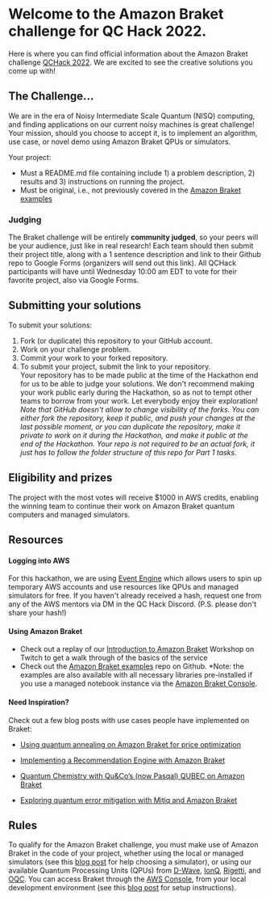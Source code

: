 # Welcome to the Amazon Braket challenge for QC Hack 2022.

Here is where you can find official information about the Amazon Braket challenge [QCHack 2022](https://www.qchack.io/). We are excited to see the creative solutions you come up with!

## The Challenge...

We are in the era of Noisy Intermediate Scale Quantum (NISQ) computing, and finding applications on our current noisy machines is great challenge! Your mission, should you choose to accept it, is to implement an algorithm, use case, or novel demo using Amazon Braket QPUs or simulators.

Your project:
* Must a README.md file containing include 1) a problem description, 2) results and 3) instructions on running the project.
* Must be original, i.e., not previously covered in the [Amazon Braket examples](https://github.com/aws/amazon-braket-examples)

### Judging

The Braket challenge will be entirely __community judged__, so your peers will be your audience, just like in real research! Each team should then submit their project title, along with a 1 sentence description and link to their Github repo to Google Forms (organizers will send out this link). All QCHack participants will have until Wednesday 10:00 am EDT to vote for their favorite project, also via Google Forms. 

## Submitting your solutions

To submit your solutions:
1. Fork (or duplicate) this repository to your GitHub account.
2. Work on your challenge problem.
3. Commit your work to your forked repository.  
4. To submit your project, submit the link to your repository.  
   Your repository has to be made public at the time of the Hackathon end for us to be able to judge your solutions. We don't recommend making your work public early during the Hackathon, so as not to tempt other teams to borrow from your work. Let everybody enjoy their exploration!  
   *Note that GitHub doesn't allow to change visibility of the forks. You can either fork the repository, keep it public, and push your changes at the last possible moment, or you can duplicate the repository, make it private to work on it during the Hackathon, and make it public at the end of the Hackathon. Your repo is not required to be an actual fork, it just has to follow the folder structure of this repo for Part 1 tasks.*

## Eligibility and prizes

The project with the most votes will receive $1000 in AWS credits, enabling the winning team to continue their work on Amazon Braket quantum computers and managed simulators.


## Resources



#### Logging into AWS

For this hackathon, we are using [Event Engine](https://dashboard.eventengine.run/login)  which allows users to spin up temporary AWS accounts and use resources like QPUs and managed simulators for free. If you haven't already received a hash, request one from any of the AWS mentors via DM in the QC Hack Discord. 
(P.S. please don't share your hash!)

#### Using Amazon Braket

* Check out a replay of our [Introduction to Amazon Braket](https://www.twitch.tv/videos/1449159806) Workshop on Twitch to get a walk through of the basics of the service
* Check out the  [Amazon Braket examples](https://github.com/aws/amazon-braket-examples) repo on Github. *Note: the examples are also available with all necessary libraries pre-installed if you use a managed notebook instance via the [Amazon Braket Console](https://console.aws.amazon.com/braket/).

#### Need Inspiration?
Check out a few blog posts with use cases people have implemented on Braket:
* [Using quantum annealing on Amazon Braket for price optimization](https://aws.amazon.com/blogs/quantum-computing/using-quantum-annealing-on-amazon-braket-for-price-optimization/)

* [Implementing a Recommendation Engine with Amazon Braket](https://aws.amazon.com/blogs/quantum-computing/implementing-a-recommendation-engine-with-amazon-braket/)
* [Quantum Chemistry with Qu&Co’s (now Pasqal) QUBEC on Amazon Braket](https://aws.amazon.com/blogs/quantum-computing/quantum-chemistry-with-qucos-qubec-on-amazon-braket/)
* [Exploring quantum error mitigation with Mitiq and Amazon Braket](https://aws.amazon.com/blogs/quantum-computing/exploring-quantum-error-mitigation-with-mitiq-and-amazon-braket/)

## Rules

To qualify for the Amazon Braket challenge, you must make use of Amazon Braket in the code of your project, whether using the local or managed simulators (see this [blog post](https://aws.amazon.com/blogs/quantum-computing/simulating-quantum-circuits-with-amazon-braket/) for help choosing a simulator), or using our available Quantum Processing Units (QPUs) from [D-Wave](https://aws.amazon.com/braket/quantum-computers/dwave/), [IonQ](https://aws.amazon.com/braket/quantum-computers/ionq/), [Rigetti](https://aws.amazon.com/braket/quantum-computers/rigetti/), and [OQC](https://aws.amazon.com/braket/quantum-computers/oqc/). You can access Braket through the [AWS Console](https://console.aws.amazon.com/console/home), from your local development environment (see this [blog post](https://aws.amazon.com/blogs/quantum-computing/setting-up-your-local-development-environment-in-amazon-braket/) for setup instructions).
